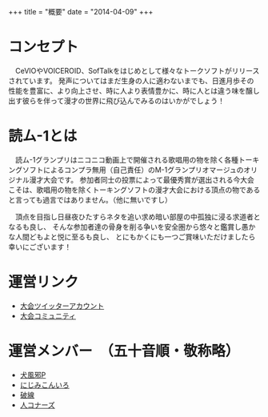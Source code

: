 +++
title = "概要"
date = "2014-04-09"
+++

# コンセプト

　CeVIOやVOICEROID、SofTalkをはじめとして様々なトークソフトがリリースされています。
発声についてはまだ生身の人に適わないまでも、日進月歩その性能を豊富に、より向上させ、時に人より表情豊かに、時に人とは違う味を醸し出す彼らを伴って漫才の世界に飛び込んでみるのはいかがでしょう！

# 読ム-1とは

　読ム-1グランプリはニコニコ動画上で開催される歌唱用の物を除く各種トーキングソフトによるコンプラ無用（自己責任）のM-1グランプリオマージュのオリジナル漫才大会です。
参加者同士の投票によって最優秀賞が選出される今大会こそは、歌唱用の物を除くトーキングソフトの漫才大会における頂点の物であると言っても過言ではありません。（他に無いですし）

　頂点を目指し日昼夜ひたすらネタを追い求め暗い部屋の中孤独に浸る求道者となるも良し、
そんな参加者達の骨身を削る争いを安全圏から悠々と鑑賞し愚かな人間どもよと悦に至るも良し、
とにもかくにも一つご賞味いただけましたら幸いにございます！

# 運営リンク

- [大会ツイッターアカウント](https://twitter.com/Yomu_1GP)
- [大会コミュニティ](https://com.nicovideo.jp/community/co3737919)

# 運営メンバー　（五十音順・敬称略）

- [犬風邪P](https://twitter.com/inukazep)
- [にじみこんいろ](https://twitter.com/suidasisan)
- [破線](https://twitter.com/h_a_s_e_n)
- [人コナーズ](http://www.nicovideo.jp/user/15326247)